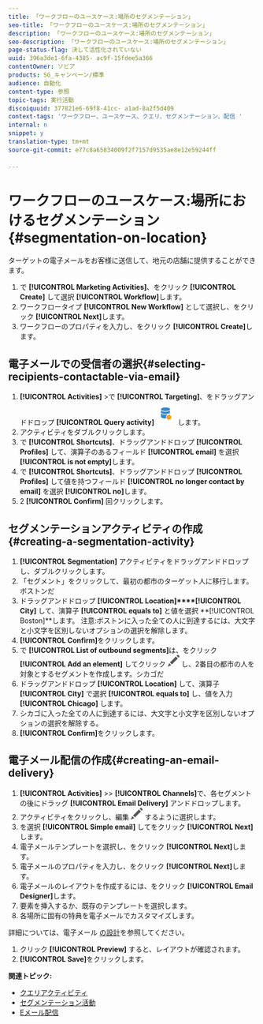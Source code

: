 ```yaml
---
title: 「ワークフローのユースケース:場所のセグメンテーション」
seo-title: 「ワークフローのユースケース:場所のセグメンテーション」
description: 「ワークフローのユースケース:場所のセグメンテーション」
seo-description: 「ワークフローのユースケース:場所のセグメンテーション」
page-status-flag: 決して活性化されていない
uuid: 396a3de1-6fa-4385- ac9f-15fdee5a366
contentOwner: ソビア
products: SG_キャンペーン/標準
audience: 自動化
content-type: 参照
topic-tags: 実行活動
discoiquuid: 377821e6-69f8-41cc- a1ad-8a2f5d409
context-tags: 'ワークフロー、ユースケース、クエリ、セグメンテーション、配信 '
internal: n
snippet: y
translation-type: tm+mt
source-git-commit: e77c8a65834009f2f7157d9535ae8e12e59244ff

---
```



# ワークフローのユースケース:場所におけるセグメンテーション {#segmentation-on-location}

ターゲットの電子メールをお客様に送信して、地元の店舗に提供することができます。

1. で **[!UICONTROL Marketing Activities]**、をクリック **[!UICONTROL Create]** して選択 **[!UICONTROL Workflow]**&#x200B;します。
1. ワークフロータイプ **[!UICONTROL New Workflow]** として選択し、をクリック **[!UICONTROL Next]**&#x200B;します。
1. ワークフローのプロパティを入力し、をクリック **[!UICONTROL Create]**&#x200B;します。

## 電子メールでの受信者の選択{#selecting-recipients-contactable-via-email}

1. **[!UICONTROL Activities]** &gt;で **[!UICONTROL Targeting]**、をドラッグアンドドロップ **[!UICONTROL Query activity]**![](assets/query.png)します。
1. アクティビティをダブルクリックします。
1. で **[!UICONTROL Shortcuts]**、ドラッグアンドドロップ **[!UICONTROL Profiles]** して、演算子のあるフィールド **[!UICONTROL email]** を選択 **[!UICONTROL is not empty]**&#x200B;します。
1. で **[!UICONTROL Shortcuts]**、ドラッグアンドドロップ **[!UICONTROL Profiles]** して値を持つフィールド **[!UICONTROL no longer contact by email]** を選択 **[!UICONTROL no]**&#x200B;します。
1. 2 **[!UICONTROL Confirm]** 回クリックします。

## セグメンテーションアクティビティの作成{#creating-a-segmentation-activity}

1. **[!UICONTROL Segmentation]** アクティビティをドラッグアンドドロップし、ダブルクリックします。
1. 「セグメント」をクリックして、最初の都市のターゲット人に移行します。ボストンだ
1. ドラッグアンドドロップ **[!UICONTROL Location]****[!UICONTROL City]** して、演算子 **[!UICONTROL equals to]** と値を選択 **[!UICONTROL Boston]**します。
注意:ボストンに入った全ての人に到達するには、大文字と小文字を区別しないオプションの選択を解除します。
1. **[!UICONTROL Confirm]**&#x200B;をクリックします。
1. で **[!UICONTROL List of outbound segments]**&#x200B;は、をクリック **[!UICONTROL Add an element]** してクリック ![](assets/edit_darkgrey-24px.png) し、2番目の都市の人を対象とするセグメントを作成します。シカゴだ
1. ドラッグアンドドロップ **[!UICONTROL Location]** して、演算子 **[!UICONTROL City]** で選択 **[!UICONTROL equals to]** し、値を入力 **[!UICONTROL Chicago]** します。
1. シカゴに入った全ての人に到達するには、大文字と小文字を区別しないオプションの選択を解除する。
1. **[!UICONTROL Confirm]**&#x200B;をクリックします。

## 電子メール配信の作成{#creating-an-email-delivery}

1. **[!UICONTROL Activities]** &gt;&gt; **[!UICONTROL Channels]**&#x200B;で、各セグメントの後にドラッグ **[!UICONTROL Email Delivery]** アンドドロップします。
1. アクティビティをクリックし、編集 ![](assets/edit_darkgrey-24px.png) するように選択します。
1. を選択 **[!UICONTROL Simple email]** してをクリック **[!UICONTROL Next]**&#x200B;します。
1. 電子メールテンプレートを選択し、をクリック **[!UICONTROL Next]**&#x200B;します。
1. 電子メールのプロパティを入力し、をクリック **[!UICONTROL Next]**&#x200B;します。
1. 電子メールのレイアウトを作成するには、をクリック **[!UICONTROL Email Designer]**&#x200B;します。
1. 要素を挿入するか、既存のテンプレートを選択します。
1. 各場所に固有の特典を電子メールでカスタマイズします。

詳細については、電子メール [の設計](../../designing/using/about-email-content-design.md#designing-an-email-content-from-scratch)を参照してください。

1. クリック **[!UICONTROL Preview]** すると、レイアウトが確認されます。
1. **[!UICONTROL Save]**&#x200B;をクリックします。

**関連トピック:**

* [クエリアクティビティ](../../automating/using/query.md)
* [セグメンテーション活動](../../automating/using/segmentation.md)
* [Eメール配信](../../automating/using/email-delivery.md)
